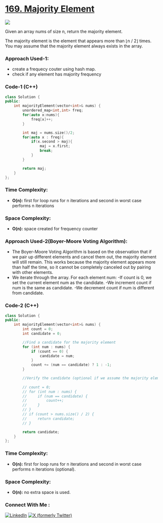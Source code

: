 # [169. Majority Element](https://leetcode.com/problems/majority-element/)

![](https://badgen.net/badge/Level/Easy/green)

Given an array nums of size n, return the majority element.

The majority element is the element that appears more than ⌊n / 2⌋ times. You may assume that the majority element always exists in the array.

### Approach Used-1:

-   create a frequecy couter using hash map.
-   check if any element has majority frequency

### Code-1 (C++)

```cpp
class Solution {
public:
    int majorityElement(vector<int>& nums) {
        unordered_map<int,int> freq;
        for(auto x:nums){
            freq[x]++;
        }

        int maj = nums.size()/2;
        for(auto x : freq){
            if(x.second > maj){
                maj = x.first;
                break;
            }
        }

        return maj;
    }
};
```

### Time Complexity:
- **O(n):** first for loop runs for n iterations and second in worst case performs n iterations

### Space Complexity:
- **O(n):** space created for frequency counter

### Approach Used-2(Boyer-Moore Voting Algorithm):

-   The Boyer-Moore Voting Algorithm is based on the observation that if we pair up different elements and cancel them out, the majority element will still remain. This works because the majority element appears more than half the time, so it cannot be completely canceled out by pairing with other elements.
-   We iterate through the array. For each element num:
    -If count is 0, we set the current element num as the candidate.
    -We increment count if num is the same as candidate.
    -We decrement count if num is different from candidate.

### Code-2 (C++)

```cpp
class Solution {
public:
    int majorityElement(vector<int>& nums) {
        int count = 0;
        int candidate = 0;

        //Find a candidate for the majority element
        for (int num : nums) {
            if (count == 0) {
                candidate = num;
            }
            count += (num == candidate) ? 1 : -1;
        }

        //Verify the candidate (optional if we assume the majority element always exists)
        
        // count = 0;
        // for (int num : nums) {
        //     if (num == candidate) {
        //         count++;
        //     }
        // }
        // if (count > nums.size() / 2) {
        //     return candidate;
        // }

        return candidate;
    }
};

```

### Time Complexity:
- **O(n):** first for loop runs for n iterations and second in worst case performs n iterations (optional).

### Space Complexity:
- **O(n):** no extra space is used.

### Connect With Me : 

<a href="https://www.linkedin.com/in/shivam-ray-b4306524a/" target="_blank"><img src="https://img.shields.io/badge/LinkedIn-0077B5?style=for-the-badge&logo=linkedin&logoColor=white" alt="LinkedIn"></a>
<a href="https://x.com/rai_shivam11/" target="_blank"><img src="https://img.shields.io/badge/Twitter-1DA1F2?style=for-the-badge&logo=twitter&logoColor=white" alt="X (formerly Twitter)">
</a>